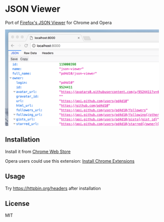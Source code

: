 # JSON Viewer

Port of [Firefox's JSON Viewer](https://developer.mozilla.org/en-US/docs/Tools/JSON_viewer) for Chrome and Opera

<img alt="Screenshot" src="assets/screenshot.png" width="640" />

## Installation

Install it from [Chrome Web Store](https://chrome.google.com/webstore/detail/json-viewer/efknglbfhoddmmfabeihlemgekhhnabb)

Opera users could use this extension: [Install Chrome Extensions](https://addons.opera.com/en/extensions/details/download-chrome-extension-9/)

## Usage

Try https://httpbin.org/headers after installation

## License

MIT
